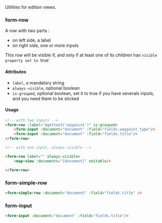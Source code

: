 Utilities for edition views.

### form-row
A row with two parts :

* on left side, a label
* on right side, one or more inputs

This row will be visible if, and only if at least one of its children has `visible property set to `true`

#### Attributes

* `label`, a mandatory string
* `always-visible`, optional boolean
* `is-grouped`, optional boolean, set it to true if you have severals inputs, and you need them to be sticked

#### Usage

``` HTML
<!-- with two inputs -->
<form-row :label="$gettext('waypoint')" is-grouped>
    <form-input :document="document" :field="fields.waypoint_type"/>
    <form-input :document="document" :field="fields.title"/>
</form-row>        

<!-- with one input, always visible -->

<form-row label="" always-visible>
    <map-view :documents="[document]" editable/>

</form-row>
```

### form-simple-row

``` HTML
<form-simple-row :document="document" :field="fields.title" />
```

### form-input

``` HTML
<form-input :document="document" :field="fields.title"/>
```
